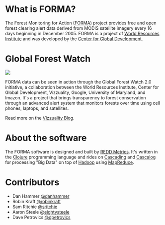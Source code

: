 # What is FORMA?

The Forest Monitoring for Action ([FORMA](http://www.cgdev.org/section/initiatives/_active/forestmonitoringforactionforma)) project provides free and open forest clearing alert data derived from MODIS satellite imagery every 16 days beginning in December 2005. FORMA is a project of [World Resources Institute](http://wri.org) and was developed by the [Center for Global Development](http://www.cgdev.org).

# Global Forest Watch 

![](http://i.imgur.com/u6TJA.png)

FORMA data can be seen in action through the Global Forest Watch 2.0 initiative, a collaboration between the World Resources Institute, Center for Global Development, Vizzuality, Google, University of Maryland, and Imazon. It's a project that brings transparency to forest conservation through an advanced alert system that monitors forests over time using cell phones, laptops, and satellites.

Read more on the [Vizzuality Blog](http://vizzuality.com/projects/gfwprototype).

# About the software

The FORMA software is designed and built by [REDD Metrics](http://www.reddmetrics.com). It's written in the [Clojure](http://clojure.org) programming language and rides on [Cascading](http://www.cascading.org) and [Cascalog](https://github.com/nathanmarz/cascalog) for processing "Big Data" on top of [Hadoop](http://hadoop.apache.org) using [MapReduce](http://research.google.com/archive/mapreduce.html).

# Contributors

- Dan Hammer [@danhammer](https://github.com/danhammer)
- Robin Kraft [@robinkraft](https://github.com/robinkraft)
- Sam Ritchie [@sritchie](https://github.com/sritchie)
- Aaron Steele [@eightysteele](https://github.com/eightysteele)
- Dave Petrovics [@dpetrovics](https://github.com/dpetrovics)